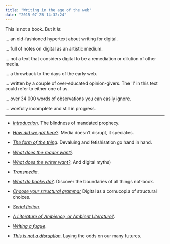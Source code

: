 ```yaml
---
title: "Writing in the age of the web"
date: "2015-07-25 14:32:24"
---
```


This is not a book. But it *is*:

… an old-fashioned hypertext about writing for digital.

… full of notes on digital as an artistic medium.

… not a text that considers digital to be a remediation or dilution of other media.

… a throwback to the days of the early web.

… written by a couple of over-educated opinion-givers. The 'I' in this text could refer to either one of us.

… over 34 000 words of observations you can easily ignore.

… woefully incomplete and still in progress.

***

- *[Introduction](/The_Blindness_of_Mandated_Prophecy.html)*. The blindness of mandated prophecy.

- *[How did we get here?](/Media_does_not_disrupt.html)*. Media doesn’t disrupt, it speciates.

- *[The form of the thing](/The_Form_of_the_Thing.html)*. Devaluing and fetishisation go hand in hand.

- *[What does the reader want?](/What_does_the_reader_want.html)*.

- *[What does the writer want?](/What_does_the_writer_want.html)*. And digital myths)

- *[Transmedia](/Transmedia.html)*.

- *[What do books do?](/What_do_books_do.html)*. Discover the boundaries of all things not-book.

- *[Choose your structural grammar](/Choose_your_structural_grammar.html)* Digital as a cornucopia of structural choices.

- *[Serial fiction](/Serial_fiction.html)*.

- *[A Literature of Ambience, or Ambient Literature?](/Ambience.html)*.

- *[Writing a fugue](/Writing_a_fugue.html)*.

- *[This is not a disruption](/This_is_not_a_disruption.html)*. Laying the odds on our many futures.
